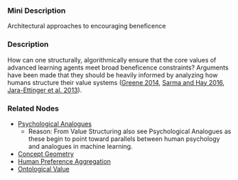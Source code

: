 ### Mini Description

Architectural approaches to encouraging beneficence

### Description

How can one structurally, algorithmically ensure that the core values of advanced learning agents meet broad beneficence constraints? Arguments have been made that they should be heavily informed by analyzing how humans structure their value systems ([Greene 2014](https://joshgreene.squarespace.com/s/beyond-point-and-shoot-morality-a4h2.pdf), [Sarma and Hay 2016](http://arxiv.org/abs/1607.08289), [Jara-Ettinger et al. 2013](https://mindmodeling.org/cogsci2013/papers/0141/index.html)).

### Related Nodes

- [Psychological Analogues](/Value_Alignment/Validation/Psychological_Analogues/Psychological_Analogues.md)
	- Reason: From Value Structuring also see Psychological Analogues as these begin to point toward parallels between human psychology and analogues in machine learning.
- [Concept Geometry](/Value_Alignment/Validation/Increasing_Contextual_Awareness/Concept_Geometry/Concept_Geometry.md)
- [Human Preference Aggregation](/Value_Alignment/Ethics/Descriptive_Ethics/Human_Preference_Aggregation/Human_Preference_Aggregation.md)
- [Ontological Value](/Value_Alignment/Ethics/Metaethics/Ethical_uncertainty/Metaethical_uncertainty/Ontological_ethical_effects/Ontological_Value/Ontological_Value.md)
